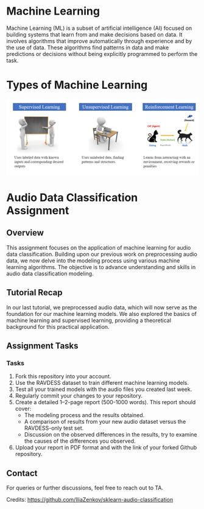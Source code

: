 
# Machine Learning
Machine Learning (ML) is a subset of artificial intelligence (AI) focused on building systems that learn from and make decisions based on data. It involves algorithms that improve automatically through experience and by the use of data. These algorithms find patterns in data and make predictions or decisions without being explicitly programmed to perform the task.

# Types of Machine Learning
 ![Machine learning types](images/Capture.PNG)
 
# Audio Data Classification Assignment

## Overview
This assignment focuses on the application of machine learning for audio data classification. Building upon our previous work on preprocessing audio data, we now delve into the modeling process using various machine learning algorithms. The objective is to advance understanding and skills in audio data classification modeling.

## Tutorial Recap
In our last tutorial, we preprocessed audio data, which will now serve as the foundation for our machine learning models. We also explored the basics of machine learning and supervised learning, providing a theoretical background for this practical application.

## Assignment Tasks

### Tasks
1. Fork this repository into your account.
2. Use the RAVDESS dataset to train different machine learning models.
3. Test all your trained models with the audio files you created last week.
4. Regularly commit your changes to your repository.
5. Create a detailed 1–2-page report (500-1000 words). This report should cover:
   - The modeling process and the results obtained.
   - A comparison of results from your new audio dataset versus the RAVDESS-only test set. 
   - Discussion on the observed differences in the results, try to examine the causes of the differences you observed.
6. Upload your report in PDF format and with the link of your forked Github repository.


## Contact
For queries or further discussions, feel free to reach out to TA.

Credits: https://github.com/IliaZenkov/sklearn-audio-classification

